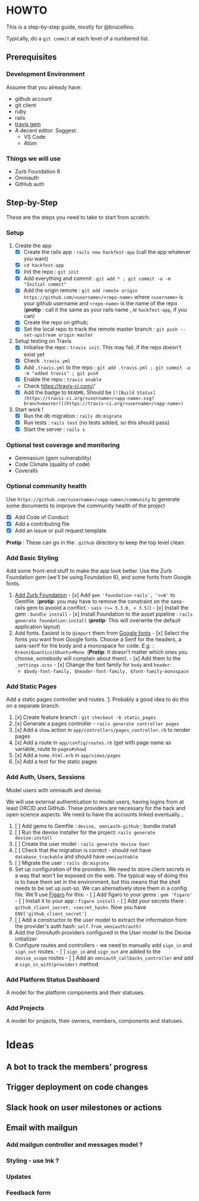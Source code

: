# HOWTO

This is a step-by-step guide, mostly for @brucellino. 

Typically, do a `git commit` at each level of a numbered list.

## Prerequisites

### Development Environment 

Assume that you already have:

<!-- TODO : add links to how to get these -->
 - github account
 - git client
 - ruby
 - rails
 - [travis gem](https://github.com/travis-ci/travis.rb#readme)
 - A decent editor. Suggest: 
   - VS Code
   - Atom

### Things we will use 

  - Zurb Foundation 6
  - Omniauth
  - GitHub auth

## Step-by-Step 

These are the steps you need to take to start from scratch:

### Setup

  1. Create the app
      - [x] Create the rails app : `rails new hackfest-app` (call the app whatever you want)
      - [x] `cd hackfest-app`
      - [x] Init the repo : `git init`
      - [x] Add everything and commit : `git add * ; git commit -a -m "Initial commit"`
      - [x] Add the origin remote : `git add remote origin https://github.com/<username>/<repo-name>` where `<username>` is your github username and `<repo-name>` is the name of the repo (**protip** : call it the same as your rails name , _ie_ `hackfest-app`, if you can)
      - [x] Create the repo on github;
      - [x] Set the local repo to track the remote master branch : `git push --set-upstream origin master`
  1. Setup testing on Travis
      - [x] Initialise the repo : `travis init`. This may fail, if the repo doesn't exist yet <!-- maybe enable first ? -->
      - [x] Check `.travis.yml`
      - [x] Add `.travis.yml` to the repo : `git add .travis.yml ; git commit -a -m "added travis" ; git push`
      - [x] Enable the repo : `travis enable`
      - Check https://travis-ci.com/<username>/<app-name>` 
      - [x] Add the badge to `README`. Should be `[![Build Status](https://travis-ci.org/<username>/<app-name>.svg?branch=master)](https://travis-ci.org/<username>/<app-name>)`
  1. Start work ! 
      - [x] Run the db migration : `rails db:migrate`
      - [x] Run tests : `rails test` (no tests added, so this should pass)
      - [x] Start the server : `rails s`

### Optional test coverage and monitoring

  - Gemnasium (gem vulnerability)
  - Code Climate (quality of code)
  - Coveralls 

### Optional community health

Use `https://github.com/<username>/<app-name>/community` to generate some documents to improve the community health of the project

  - [x] Add Code of Conduct
  - [x] Add a contributing file
  - [x] Add an issue or pull request template

**Protip** : These can go in the `.github` directory to keep the top level clean.

### Add Basic Styling

Add some front-end stuff to make the app look better. 
Use the Zurb Foundation gem (we'll be using Foundation 6), and some fonts from Google fonts.

  1. [Add Zurb Foundation](https://github.com/zurb/foundation-rails)
    - [x] Add `gem 'foundation-rails', '>=6'` to Gemfile. (**protip**: you may have to remove the constraint on the sass-rails gem to avooid a conflict - `sass (>= 3.3.0, < 3.5)`)
    - [x] Install the gem : `bundle install`
    - [x] Install Foundation to the asset pipeline : `rails generate foundation:install` (**protip**: This will overwrite the default application layout)
  1. Add fonts. Easiest is to `@import` them from [Google fonts](https://fonts.google.com)
    - [x] Select the fonts you want from Google fonts. Choose a Serif for the headers, a sans-serif for the body and a monospace for code. _E.g._ : `Kreon|Quantico|Ubuntu+Mono`. (**Protip**: It doesn't matter which ones you choose, somebody will complain about them).
    - [x] Add them to the `_settings.scss`
    - [x] Change the font family for `body` and `header`: 
      - `$body-font-family, $header-font-family, $font-family-monospace`


### Add Static Pages

Add a static pages controller and routes. [1](http://blog.teamtreehouse.com/static-pages-ruby-rails). Probably a good idea to do this on a separate branch.

  1. [x] Create feature branch : `git checkout -b static_pages`
  1. [x] Generate a pages controller - `rails generate controller pages`
  1. [x] Add a `show` action in `app/controllers/pages_controller.rb` to render pages
  1. [x] Add a route in `app/config/routes.rb` (get with page name as variable, route to `pages#show`)
  1. [x] Add a `home.html.erb` in `app/views/pages`
  1. [x] Add a test for the static pages


### Add Auth, Users, Sessions

Model users with omniauth and devise. 

We will use external authentication to model users, having logins from at least ORCID and GitHub. 
These providers are necessary for the hack and open science aspects.
We need to have the accounts linked eventually...

  1. [ ] Add gems to Gemfile : `devise, omniauth-github` ; bundle install
  1. [ ] Run the devise installer for the project: `rails generate devise:install`
  1. [ ] Create the user model : `rails generate devise User`
  1. [ ] Check that the migration is correct - should not have `database_trackable` and should have `omniauthable`
  1. [ ] Migrate the user : `rails db:migrate`
  1. Set up configuration of the providers. We need to store client secrets in a way that won't be exposed on the web. The typical way of  doing this is to have them set in the environment, but this means that the shell needs to be set up just-so. We can alternatively store them in a config file. We'll use [Figaro](https://github.com/laserlemon/figaro) for this:
    - [ ] Add figaro to your gems : `gem 'figaro'`
    - [ ] Install it to your app : `figaro install`
    - [ ] Add your secrets there : `github_client_secret: <secret_hash>`. Now you have `ENV['github_client_secret']`
  1. [ ] Add a constructor to the user model to extract the information from the provider's auth hash: `self.from_omniauth(auth)`
  1. Add the OmniAuth providers configured in the User model to the Devise initializer
  1. Configure routes and controllers - we need to manually add `sign_in` and `sign_out` routes.
    - [ ] `sign_in` and `sign_out` are added to the `devise_scope` routes
    - [ ] Add an `omniauth_callbacks_controller` and add a `sign_in_with(provider)` method



### Add Platform Status Dashboard

A model for the platform components and their statuses.

### Add Projects

A model for projects, their owners, members, components and statuses.

# Ideas

## A bot to track the members' progress

## Trigger deployment on code changes

## Slack hook on user milestones or actions

## Email with mailgun

### Add mailgun controller and messages model ? 

### Styling - use Ink ? 

### Updates

### Feedback form

